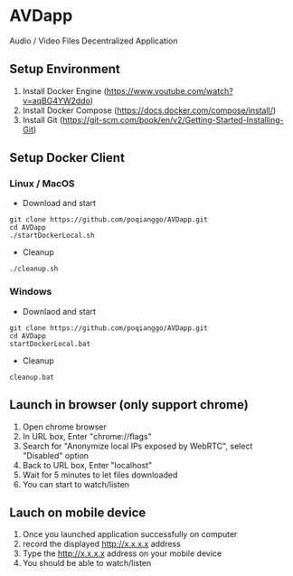 # AVDapp
Audio / Video Files Decentralized Application

## Setup Environment
1. Install Docker Engine (https://www.youtube.com/watch?v=aqBG4YW2ddo)
2. Install Docker Compose (https://docs.docker.com/compose/install/)
3. Install Git (https://git-scm.com/book/en/v2/Getting-Started-Installing-Git)

## Setup Docker Client
### Linux / MacOS
* Download and start
```
git clone https://github.com/poqianggo/AVDapp.git
cd AVDapp
./startDockerLocal.sh
```

* Cleanup
```
./cleanup.sh
```

### Windows
* Downlaod and start
```
git clone https://github.com/poqianggo/AVDapp.git
cd AVDapp
startDockerLocal.bat
```
* Cleanup
```
cleanup.bat
```

## Launch in browser (only support chrome)
1. Open chrome browser
2. In URL box, Enter "chrome://flags"
3. Search for "Anonymize local IPs exposed by WebRTC", select "Disabled" option
4. Back to URL box, Enter "localhost"
5. Wait for 5 minutes to let files downloaded
6. You can start to watch/listen 

## Lauch on mobile device
1. Once you launched application successfully on computer
2. record the displayed http://x.x.x.x address
3. Type the http://x.x.x.x address on your mobile device
4. You should be able to watch/listen

